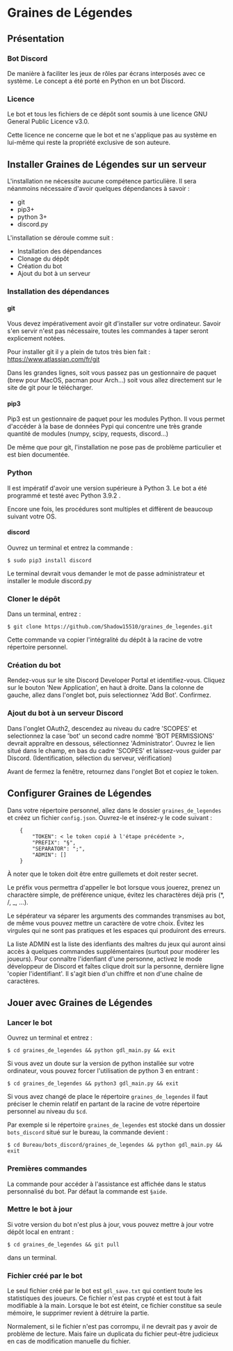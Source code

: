 # Graines de Légendes

## Présentation

### Bot Discord

De manière à faciliter les jeux de rôles par écrans interposés avec ce système. Le concept a été porté en Python en un bot Discord.

### Licence

Le bot et tous les fichiers de ce dépôt sont soumis à une licence GNU General Public Licence v3.0.

Cette licence ne concerne que le bot et ne s'applique pas au système en lui-même qui reste la propriété exclusive de son auteure.

## Installer Graines de Légendes sur un serveur

L'installation ne nécessite aucune compétence particulière. Il sera néanmoins nécessaire d'avoir quelques dépendances à savoir : 

 - git
 - pip3+
 - python 3+
 - discord.py

L'installation se déroule comme suit :

 - Installation des dépendances 
 - Clonage du dépôt
 - Création du bot
 - Ajout du bot à un serveur

### Installation des dépendances

#### git

Vous devez impérativement avoir git d'installer sur votre ordinateur. Savoir s'en servir n'est pas nécessaire, toutes les commandes à taper seront explicement notées.

Pour installer git il y a plein de tutos très bien fait : https://www.atlassian.com/fr/git

Dans les grandes lignes, soit vous passez pas un gestionnaire de paquet (brew pour MacOS, pacman pour Arch…) soit vous allez directement sur le site de git pour le télécharger.

#### pip3

Pip3 est un gestionnaire de paquet pour les modules Python. Il vous permet d'accéder à la base de données Pypi qui concentre une très grande quantité de modules (numpy, scipy, requests, discord…)

De même que pour git, l'installation ne pose pas de problème particulier et est bien documentée.

### Python

Il est impératif d'avoir une version supérieure à Python 3. Le bot a été programmé et testé avec Python 3.9.2 .

Encore une fois, les procédures sont multiples et diffèrent de beaucoup suivant votre OS.

#### discord

Ouvrez un terminal et entrez la commande : 

`$ sudo pip3 install discord`

Le terminal devrait vous demander le mot de passe administrateur et installer le module discord.py

### Cloner le dépôt

Dans un terminal, entrez : 

`$ git clone https://github.com/Shadow15510/graines_de_legendes.git`

Cette commande va copier l'intégralité du dépôt à la racine de votre répertoire personnel.

### Création du bot

Rendez-vous sur le site Discord Developer Portal et identifiez-vous. Cliquez sur le bouton 'New Application', en haut à droite. Dans la colonne de gauche, allez dans l'onglet bot, puis selectionnez 'Add Bot'. Confirmez.

### Ajout du bot à un serveur Discord

Dans l'onglet OAuth2, descendez au niveau du cadre 'SCOPES' et selectionnez la case 'bot' un second cadre nommé 'BOT PERMISSIONS' devrait appraître en dessous, sélectionnez 'Administrator'. Ouvrez le lien situé dans le champ, en bas du cadre 'SCOPES' et laissez-vous guider par Discord. (Identification, sélection du serveur, vérification)

Avant de fermez la fenêtre, retournez dans l'onglet Bot et copiez le token.

## Configurer Graines de Légendes

Dans votre répertoire personnel, allez dans le dossier `graines_de_legendes` et créez un fichier `config.json`. Ouvrez-le et insérez-y le code suivant : 

```
    {
        "TOKEN": < le token copié à l'étape précédente >,
        "PREFIX": "§",
        "SEPARATOR": ";",
        "ADMIN": []
    }
```

À noter que le token doit être entre guillemets et doit rester secret.

Le préfix vous permettra d'appeller le bot lorsque vous jouerez, prenez un charactère simple, de préférence unique, évitez les charactères déjà pris (*, /, _, …).

Le sépérateur va séparer les arguments des commandes transmises au bot, de même vous pouvez mettre un caractère de votre choix. Évitez les virgules qui ne sont pas pratiques et les espaces qui produiront des erreurs.

La liste ADMIN est la liste des idenfiants des maîtres du jeux qui auront ainsi accès à quelques commandes supplémentaires (surtout pour modérer les joueurs). Pour connaître l'idenfiant d'une personne, activez le mode développeur de Discord et faîtes clique droit sur la personne, dernière ligne 'copier l'identifiant'. Il s'agit bien d'un chiffre et non d'une chaîne de caractères.

## Jouer avec Graines de Légendes

### Lancer le bot

Ouvrez un terminal et entrez : 

`$ cd graines_de_legendes && python gdl_main.py && exit`

Si vous avez un doute sur la version de python installée sur votre ordinateur, vous pouvez forcer l'utilisation de python 3 en entrant : 

`$ cd graines_de_legendes && python3 gdl_main.py && exit`

Si vous avez changé de place le répertoire `graines_de_legendes` il faut préciser le chemin relatif en partant de la racine de votre répertoire personnel au niveau du `$cd`.

Par exemple si le répertoire `graines_de_legendes` est stocké dans un dossier `bots_discord` situé sur le bureau, la commande devient : 
    
`$ cd Bureau/bots_discord/graines_de_legendes && python gdl_main.py && exit`

### Premières commandes

La commande pour accéder à l'assistance est affichée dans le status personnalisé du bot. Par défaut la commande est `§aide`.

### Mettre le bot à jour

Si votre version du bot n'est plus à jour, vous pouvez mettre à jour votre dépôt local en entrant : 

`$ cd graines_de_legendes && git pull`

dans un terminal.

### Fichier créé par le bot

Le seul fichier créé par le bot est `gdl_save.txt` qui contient toute les statistiques des joueurs. Ce fichier n'est pas crypté et est tout à fait modifiable à la main. Lorsque le bot est éteint, ce fichier constitue sa seule mémoire, le supprimer revient à détruire la partie.

Normalement, si le fichier n'est pas corrompu, il ne devrait pas y avoir de problème de lecture. Mais faire un duplicata du fichier peut-être judicieux en cas de modification manuelle du fichier.
